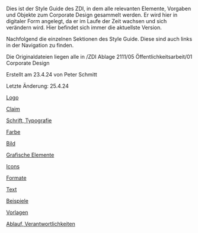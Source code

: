 Dies ist der Style Guide des ZDI, in dem alle relevanten Elemente, Vorgaben und Objekte zum Corporate Design gesammelt werden. Er wird hier in digitaler Form angelegt, da er im Laufe der Zeit wachsen und sich verändern wird. Hier befindet sich immer die aktuellste Version.

Nachfolgend die einzelnen Sektionen des Style Guide. Diese sind auch links in der Navigation zu finden.

Die Originaldateien liegen alle in /ZDI Ablage 2111/05 Öffentlichkeitsarbeit/01 Corporate Design

Erstellt am 23.4.24 von Peter Schmitt

Letzte Änderung: 25.4.24

[Logo](https://cloud.gruenderzentren-wuerzburg.de/apps/collectives/Dokumentation%20und%20Protokolle/Style%20Guide%20ZDI/Logo?fileId=935566)

[Claim](https://cloud.gruenderzentren-wuerzburg.de/apps/collectives/Dokumentation%20und%20Protokolle/Style%20Guide%20ZDI/Claim?fileId=937489)

[Schrift, Typografie](https://cloud.gruenderzentren-wuerzburg.de/apps/collectives/Dokumentation%20und%20Protokolle/Style%20Guide%20ZDI/Schrift%2C%20Typografie?fileId=935600)

[Farbe](https://cloud.gruenderzentren-wuerzburg.de/apps/collectives/Dokumentation%20und%20Protokolle/Style%20Guide%20ZDI/Farbe?fileId=935601)

[Bild](https://cloud.gruenderzentren-wuerzburg.de/apps/collectives/Dokumentation%20und%20Protokolle/Style%20Guide%20ZDI/Bild?fileId=935606)

[Grafische Elemente](https://cloud.gruenderzentren-wuerzburg.de/apps/collectives/Dokumentation%20und%20Protokolle/Style%20Guide%20ZDI/Grafische%20Elemente?fileId=935607)

[Icons](https://cloud.gruenderzentren-wuerzburg.de/apps/collectives/Dokumentation%20und%20Protokolle/Style%20Guide%20ZDI/Icons?fileId=935609)

[Formate](https://cloud.gruenderzentren-wuerzburg.de/apps/collectives/Dokumentation%20und%20Protokolle/Style%20Guide%20ZDI/Formate?fileId=935610)

[Text](https://cloud.gruenderzentren-wuerzburg.de/apps/collectives/Dokumentation%20und%20Protokolle/Style%20Guide%20ZDI/Text?fileId=935720)

[Beispiele](https://cloud.gruenderzentren-wuerzburg.de/apps/collectives/Dokumentation%20und%20Protokolle/Style%20Guide%20ZDI/Beispiele?fileId=937486)

[Vorlagen](https://cloud.gruenderzentren-wuerzburg.de/apps/collectives/Dokumentation%20und%20Protokolle/Style%20Guide%20ZDI/Vorlagen?fileId=936610)

[Ablauf, Verantwortlichkeiten](https://cloud.gruenderzentren-wuerzburg.de/apps/collectives/Dokumentation%20und%20Protokolle/Style%20Guide%20ZDI/Ablauf%2C%20Verantwortlichkeiten?fileId=937177)